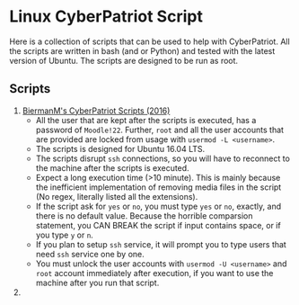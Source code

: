 # Linux CyberPatriot Script

Here is a collection of scripts that can be used to help with CyberPatriot. All
the scripts are written in bash (and or Python) and tested with the latest
version of Ubuntu. The scripts are designed to be run as root.

## Scripts

1. [BiermanM's CyberPatriot Scripts (2016)](https://github.com/BiermanM/CyberPatriot-Scripts)
   - All the user that are kept after the scripts is executed, has a password of
     `Moodle!22`. Further, `root` and all the user accounts that are provided are locked
     from usage with `usermod -L <username>`.
   - The scripts is designed for Ubuntu 16.04 LTS.
   - The scripts disrupt `ssh` connections, so you will have to reconnect to the
     machine after the scripts is executed.
   - Expect a long execution time (>10 minute). This is mainly because the
     inefficient implementation of removing media files in the script (No regex,
     literally listed all the extensions).
   - If the script ask for `yes` or `no`, you must type `yes` or `no`, exactly,
     and there is no default value. Because the horrible comparsion statement,
     you CAN BREAK the script if input contains space, or if you type `y` or
     `n`.
   - If you plan to setup `ssh` service, it will prompt you to type users that
     need `ssh` service one by one.
   - You must unlock the user accounts with `usermod -U <username>` and `root`
     account immediately after execution, if you want to use the machine after
     you run that script.
2. 